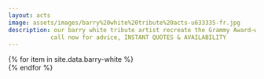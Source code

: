 ```yaml
---
layout: acts
image: assets/images/barry%20white%20tribute%20acts-u633335-fr.jpg
description: our barry white tribute artist recreate the Grammy Award–winning singers'  smooth, deep voice, as they entertain with sexy soul hits like Can't Get Enough of Your Love, Babe. barry white's distinctive deep voice and romantic lyrics made him an icon of sexy soul that is still in demand today.sexy soul is what our fabulous barry white  tribute acts ooze. a great night of entertainment is guaranteed with these immensely popular tribute shows. <hr>
            call now for advice, INSTANT QUOTES & AVAILABILITY
---
```


<div class="row mt-4">
  {% for item in site.data.barry-white %}
    <div class="col-md-4 mb-5">
      <div class="card border-0 shadow h-100">
        <a href="/acts/{{ item.title | slugify }}">
          <img class="card-img-top" src="{{ item.image_src }}" alt="" />
        </a>
      </div>
    </div>
  {% endfor %}
</div>
